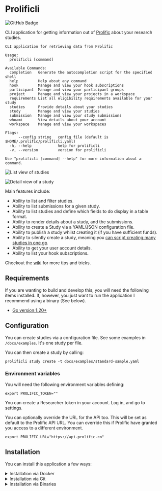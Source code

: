 # Prolificli

![GitHub Badge](https://github.com/prolific-oss/prolificli/workflows/Go/badge.svg)

CLI application for getting information out of [Prolific](https://www.prolific.co) about your research studies.

```text
CLI application for retrieving data from Prolific

Usage:
  prolificli [command]

Available Commands:
  completion   Generate the autocompletion script for the specified shell
  help         Help about any command
  hook         Manage and view your hook subscriptions
  participant  Manage and view your participant groups
  project      Manage and view your projects in a workspace
  requirements List all eligibility requirements available for your study
  studies      Provide details about your studies
  study        Manage and view your studies
  submission   Manage and view your study submissions
  whoami       View details about your account
  workspace    Manage and view your workspaces

Flags:
      --config string   config file (default is $HOME/.prolific/prolificli.yaml)
  -h, --help            help for prolificli
  -v, --version         version for prolificli

Use "prolificli [command] --help" for more information about a command.
```

![List view of studies](docs/img/list-view.png)

![Detail view of a study](docs/img/detail-view.png)

Main features include:

- Ability to list and filter studies.
- Ability to list submissions for a given study.
- Ability to list studies and define which fields to do display in a table format.
- Ability to render details about a study, and the submissions.
- Ability to create a Study via a YAML/JSON configuration file.
- Ability to publish a study whilst creating it (if you have sufficient funds).
- Ability to silently create a study, meaning you [can script creating many studies in one go](https://github.com/prolific-oss/prolificli/wiki/Create-multiple-studies-via-a-bash-script).
- Ability to get your user account details.
- Ability to list your hook subscriptions.

Checkout the [wiki](https://github.com/prolific-oss/prolificli/wiki) for more tips and tricks.

## Requirements

If you are wanting to build and develop this, you will need the following items installed. If, however, you just want to run the application I recommend using a binary (See below).

- [Go version 1.20+](https://go.dev/doc/install)

## Configuration

You can create studies via a configuration file. See some examples in `/docs/examples`. It's one study per file.

You can then create a study by calling:

```shell
prolificli study create -t docs/examples/standard-sample.yaml
```

### Environment variables

You will need the following environment variables defining:

```shell
export PROLIFIC_TOKEN=""
```

You can create a Researcher token in your account. Log in, and go to settings.

You can optionally override the URL for the API too. This will be set as default to the Prolific API URL. You can override this if Prolific have granted you access to a different environment.

```shell
export PROLIFIC_URL="https://api.prolific.co"
```

## Installation

You can install this application a few ways:

<details>
<summary>Installation via Docker</summary>

By using [Docker](http://docker.com), you will not require any dependencies on your host machine. You will need to be given access to the `prolificac` Docker account, so you can pull a private repo.

```shell
$ docker run \
  --rm \
  -t \
  -ePROLIFIC_URL \
  -ePROLIFIC_TOKEN \
  -v "${HOME}/.prolific":/root/.prolific \
  prolificac/prolificli:latest "$@"
```

The `latest` tag mentioned above can be changed to a released version. For all releases, see [here](https://hub.docker.com/repository/docker/prolificac/prolificli/tags).

| Tag      | What it means                                                                          |
| -------- | -------------------------------------------------------------------------------------- |
| `latest` | The latest released version                                                            |
| `main`   | The latest git commit, not released as a tag yet                                       |
| `v*`     | [Docker releases](https://hub.docker.com/repository/docker/prolificac/prolificli/tags) |

You can also build the image locally:

```shell
make docker-build
```

</details>

<details>
<summary>Installation via Git</summary>

```shell
git clone git@github.com:prolific-oss/prolificli.git
cd prolificli
make all
./prolificli
```

You can also install into your `$GOPATH/bin` by running `make build && go install`.

</details>

<details>
<summary>Installation via Binaries</summary>

You can download the binaries from the [release pages](https://github.com/prolific-oss/prolificli/releases). Find the release you want, and check the "Assets" section.

Once downloaded, be sure to put the binary in a folder that is referenced in your `$PATH`.

</details>
